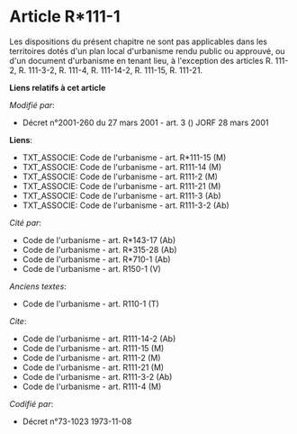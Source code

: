# Article R*111-1

Les dispositions du présent chapitre ne sont pas applicables dans les territoires dotés d'un plan local d'urbanisme rendu
public ou approuvé, ou d'un document d'urbanisme en tenant lieu, à l'exception des articles R. 111-2, R. 111-3-2, R. 111-4,
R. 111-14-2, R. 111-15, R. 111-21.

**Liens relatifs à cet article**

_Modifié par_:

  - Décret n°2001-260 du 27 mars 2001 - art. 3 () JORF 28 mars 2001

**Liens**:

  - TXT_ASSOCIE: Code de l'urbanisme - art. R*111-15 (M)
  - TXT_ASSOCIE: Code de l'urbanisme - art. R111-14 (M)
  - TXT_ASSOCIE: Code de l'urbanisme - art. R111-2 (M)
  - TXT_ASSOCIE: Code de l'urbanisme - art. R111-21 (M)
  - TXT_ASSOCIE: Code de l'urbanisme - art. R111-3 (Ab)
  - TXT_ASSOCIE: Code de l'urbanisme - art. R111-3-2 (Ab)

_Cité par_:

  - Code de l'urbanisme - art. R*143-17 (Ab)
  - Code de l'urbanisme - art. R*315-28 (Ab)
  - Code de l'urbanisme - art. R*710-1 (Ab)
  - Code de l'urbanisme - art. R150-1 (V)

_Anciens textes_:

  - Code de l'urbanisme - art. R110-1 (T)

_Cite_:

  - Code de l'urbanisme - art. R111-14-2 (Ab)
  - Code de l'urbanisme - art. R111-15 (M)
  - Code de l'urbanisme - art. R111-2 (M)
  - Code de l'urbanisme - art. R111-21 (M)
  - Code de l'urbanisme - art. R111-3-2 (Ab)
  - Code de l'urbanisme - art. R111-4 (M)

_Codifié par_:

  - Décret n°73-1023 1973-11-08
